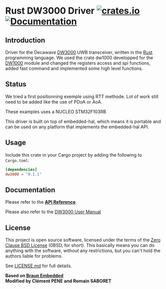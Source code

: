 # Rust DW3000 Driver [![crates.io](https://img.shields.io/crates/v/dw3000.svg)](https://crates.io/crates/dw3000) [![Documentation](https://docs.rs/dw3000/badge.svg)](https://docs.rs/dw3000)
## Introduction

Driver for the Decawave [DW3000] UWB transceiver, written in the [Rust] programming language. We used the crate dw1000 developped for the [DW1000] module and changed the registers access and spi functions, added fast command and implemented some high level functions.

[DW3000]: https://www.decawave.com/product/decawave-dw3000-ic/
[Rust]: https://www.rust-lang.org/
[DW1000]: https://crates.io/crates/dw1000


## Status

We tried a first positionning exemple using RTT methode. Lot of work still need to be added like the use of PDoA or AoA.

These examples uses a NUCLEO STM32F103RB

This driver is built on top of embedded-hal, which means it is portable and can be used on any platform that implements the embedded-hal API.


## Usage

Include this crate in your Cargo project by adding the following to `Cargo.toml`:
```toml
[dependencies]
dw3000 = "0.1.1"
```


## Documentation

Please refer to the **[API Reference]**.

Please also refer to the [DW3000 User Manual] 

[API Reference]: https://docs.rs/dw3000
[DW3000 User Manual]: https://www.decawave.com/wp-content/uploads/2021/05/DW3000-User-Manual-1.pdf#page=110&zoom=100,68,106


## License

This project is open source software, licensed under the terms of the [Zero Clause BSD License][] (0BSD, for short). This basically means you can do anything with the software, without any restrictions, but you can't hold the authors liable for problems.

See [LICENSE.md] for full details.

[Zero Clause BSD License]: https://opensource.org/licenses/0BSD
[LICENSE.md]: LICENSE.md


**Based on [Braun Embedded](https://braun-embedded.com/)** <br />
**Modified by Clément PENE and Romain SABORET** <br />
